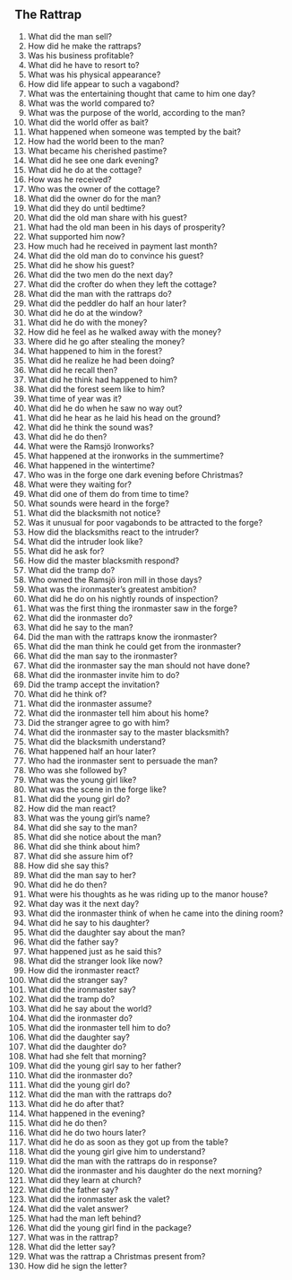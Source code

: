 ## The Rattrap

1.  What did the man sell?
2.  How did he make the rattraps?
3.  Was his business profitable?
4.  What did he have to resort to?
5.  What was his physical appearance?
6.  How did life appear to such a vagabond?
7.  What was the entertaining thought that came to him one day?
8.  What was the world compared to?
9.  What was the purpose of the world, according to the man?
10. What did the world offer as bait?
11. What happened when someone was tempted by the bait?
12. How had the world been to the man?
13. What became his cherished pastime?
14. What did he see one dark evening?
15. What did he do at the cottage?
16. How was he received?
17. Who was the owner of the cottage?
18. What did the owner do for the man?
19. What did they do until bedtime?
20. What did the old man share with his guest?
21. What had the old man been in his days of prosperity?
22. What supported him now?
23. How much had he received in payment last month?
24. What did the old man do to convince his guest?
25. What did he show his guest?
26. What did the two men do the next day?
27. What did the crofter do when they left the cottage?
28. What did the man with the rattraps do?
29. What did the peddler do half an hour later?
30. What did he do at the window?
31. What did he do with the money?
32. How did he feel as he walked away with the money?
33. Where did he go after stealing the money?
34. What happened to him in the forest?
35. What did he realize he had been doing?
36. What did he recall then?
37. What did he think had happened to him?
38. What did the forest seem like to him?
39. What time of year was it?
40. What did he do when he saw no way out?
41. What did he hear as he laid his head on the ground?
42. What did he think the sound was?
43. What did he do then?
44. What were the Ramsjö Ironworks?
45. What happened at the ironworks in the summertime?
46. What happened in the wintertime?
47. Who was in the forge one dark evening before Christmas?
48. What were they waiting for?
49. What did one of them do from time to time?
50. What sounds were heard in the forge?
51. What did the blacksmith not notice?
52. Was it unusual for poor vagabonds to be attracted to the forge?
53. How did the blacksmiths react to the intruder?
54. What did the intruder look like?
55. What did he ask for?
56. How did the master blacksmith respond?
57. What did the tramp do?
58. Who owned the Ramsjö iron mill in those days?
59. What was the ironmaster’s greatest ambition?
60. What did he do on his nightly rounds of inspection?
61. What was the first thing the ironmaster saw in the forge?
62. What did the ironmaster do?
63. What did he say to the man?
64. Did the man with the rattraps know the ironmaster?
65. What did the man think he could get from the ironmaster?
66. What did the man say to the ironmaster?
67. What did the ironmaster say the man should not have done?
68. What did the ironmaster invite him to do?
69. Did the tramp accept the invitation?
70. What did he think of?
71. What did the ironmaster assume?
72. What did the ironmaster tell him about his home?
73. Did the stranger agree to go with him?
74. What did the ironmaster say to the master blacksmith?
75. What did the blacksmith understand?
76. What happened half an hour later?
77. Who had the ironmaster sent to persuade the man?
78. Who was she followed by?
79. What was the young girl like?
80. What was the scene in the forge like?
81. What did the young girl do?
82. How did the man react?
83. What was the young girl’s name?
84. What did she say to the man?
85. What did she notice about the man?
86. What did she think about him?
87. What did she assure him of?
88. How did she say this?
89. What did the man say to her?
90. What did he do then?
91. What were his thoughts as he was riding up to the manor house?
92. What day was it the next day?
93. What did the ironmaster think of when he came into the dining room?
94. What did he say to his daughter?
95. What did the daughter say about the man?
96. What did the father say?
97. What happened just as he said this?
98. What did the stranger look like now?
99. How did the ironmaster react?
100. What did the stranger say?
101. What did the ironmaster say?
102. What did the tramp do?
103. What did he say about the world?
104. What did the ironmaster do?
105. What did the ironmaster tell him to do?
106. What did the daughter say?
107. What did the daughter do?
108. What had she felt that morning?
109. What did the young girl say to her father?
110. What did the ironmaster do?
111. What did the young girl do?
112. What did the man with the rattraps do?
113. What did he do after that?
114. What happened in the evening?
115. What did he do then?
116. What did he do two hours later?
117. What did he do as soon as they got up from the table?
118. What did the young girl give him to understand?
119. What did the man with the rattraps do in response?
120. What did the ironmaster and his daughter do the next morning?
121. What did they learn at church?
122. What did the father say?
123. What did the ironmaster ask the valet?
124. What did the valet answer?
125. What had the man left behind?
126. What did the young girl find in the package?
127. What was in the rattrap?
128. What did the letter say?
129. What was the rattrap a Christmas present from?
130. How did he sign the letter?